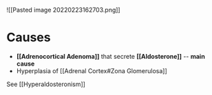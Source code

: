 ![[Pasted image 20220223162703.png]]

# Causes
- **[[Adrenocortical Adenoma]]** that secrete **[[Aldosterone]]** -- **main cause**
- Hyperplasia of [[Adrenal Cortex#Zona Glomerulosa]]

See [[Hyperaldosteronism]]